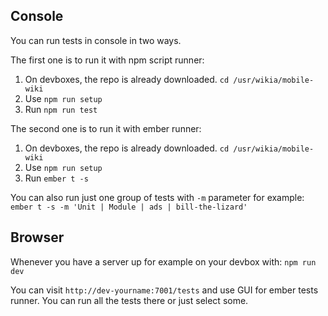 ## Console
You can run tests in console in two ways.

The first one is to run it with npm script runner:

1. On devboxes, the repo is already downloaded. `cd /usr/wikia/mobile-wiki`
1. Use `npm run setup`
1. Run `npm run test`

The second one is to run it with ember runner:
1. On devboxes, the repo is already downloaded. `cd /usr/wikia/mobile-wiki`
1. Use `npm run setup`
1. Run `ember t -s`

You can also run just one group of tests with `-m` parameter for example:
`ember t -s -m 'Unit | Module | ads | bill-the-lizard'`

## Browser
Whenever you have a server up for example on your devbox with:
`npm run dev`

You can visit `http://dev-yourname:7001/tests` and use GUI for ember tests runner. You can run all the tests there or just select some.
